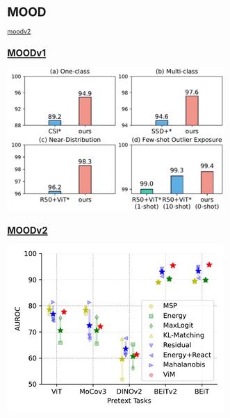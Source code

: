 # MOOD
[moodv2](MOODv2/imgs/framework.png)

## [MOODv1](MOODv1)
<img src="MOODv1/imgs/moodv1_performance.png" alt="moodv1" width="500">

## [MOODv2](MOODv2)
<img src="MOODv2/imgs/performance.png" alt="moodv2" width="500">